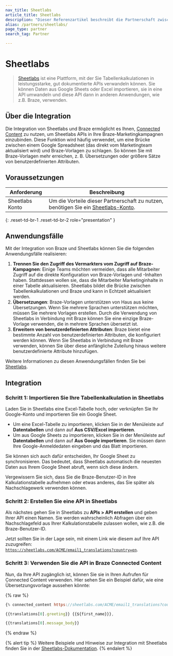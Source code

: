 ```yaml
---
nav_title: Sheetlabs
article_title: Sheetlabs
description: "Dieser Referenzartikel beschreibt die Partnerschaft zwischen Braze und Sheetlabs, einem Service, mit dem Sie Ihre Marketingkampagnen mit Daten aus Tabellenkalkulationen personalisieren können."
alias: /partners/sheetlabs/
page_type: partner
search_tag: Partner

---
```


# Sheetlabs

> [Sheetlabs][1] ist eine Plattform, mit der Sie Tabellenkalkulationen in leistungsstarke, gut dokumentierte APIs verwandeln können. Sie können Daten aus Google Sheets oder Excel importieren, sie in eine API umwandeln und diese API dann in anderen Anwendungen, wie z.B. Braze, verwenden.



## Über die Integration

Die Integration von Sheetlabs und Braze ermöglicht es Ihnen, [Connected Content][2] zu nutzen, um Sheetlabs APIs in Ihre Braze-Marketingkampagnen einzubinden. Diese Funktion wird häufig verwendet, um eine Brücke zwischen einem Google Spreadsheet (das direkt vom Marketingteam aktualisiert wird) und Braze-Vorlagen zu schlagen. So können Sie mit Braze-Vorlagen mehr erreichen, z. B. Übersetzungen oder größere Sätze von benutzerdefinierten Attributen.

## Voraussetzungen

| Anforderung | Beschreibung |
| ----------- | ----------- |
| Sheetlabs Konto | Um die Vorteile dieser Partnerschaft zu nutzen, benötigen Sie ein [Sheetlabs-Konto][1]. |
{: .reset-td-br-1 .reset-td-br-2 role="presentation" }

## Anwendungsfälle

Mit der Integration von Braze und Sheetlabs können Sie die folgenden Anwendungsfälle realisieren:

1. **Trennen Sie den Zugriff des Vermarkters vom Zugriff auf Braze-Kampagnen**: Einige Teams möchten vermeiden, dass alle Mitarbeiter Zugriff auf die direkte Konfiguration von Braze-Vorlagen und -Inhalten haben. Stattdessen wollen sie, dass die Mitarbeiter Marketinginhalte in einer Tabelle aktualisieren. Sheetlabs bildet die Brücke zwischen Tabellenkalkulationen und Braze und kann in Echtzeit aktualisiert werden.
2. **Übersetzungen**: Braze-Vorlagen unterstützen von Haus aus keine Übersetzungen. Wenn Sie mehrere Sprachen unterstützen möchten, müssen Sie mehrere Vorlagen erstellen. Durch die Verwendung von Sheetlabs in Verbindung mit Braze können Sie eine einzige Braze-Vorlage verwenden, die in mehrere Sprachen übersetzt ist.
3. **Erweitern von benutzerdefinierten Attributen**: Braze bietet eine bestimmte Anzahl von benutzerdefinierten Attributen, die konfiguriert werden können. Wenn Sie Sheetlabs in Verbindung mit Braze verwenden, können Sie über diese anfängliche Zuteilung hinaus weitere benutzerdefinierte Attribute hinzufügen.

Weitere Informationen zu diesen Anwendungsfällen finden Sie bei [Sheetlabs][3].

## Integration

### Schritt 1: Importieren Sie Ihre Tabellenkalkulation in Sheetlabs

Laden Sie in Sheetlabs eine Excel-Tabelle hoch, oder verknüpfen Sie Ihr Google-Konto und importieren Sie ein Google Sheet. 

- Um eine Excel-Tabelle zu importieren, klicken Sie in der Menüleiste auf **Datentabellen** und dann auf **Aus CSV/Excel importieren**.
- Um aus Google Sheets zu importieren, klicken Sie in der Menüleiste auf **Datentabellen** und dann auf **Aus Google importieren**. Sie müssen dann Ihre Google-Anmeldedaten eingeben und das Blatt importieren.

Sie können sich auch dafür entscheiden, Ihr Google Sheet zu synchronisieren. Das bedeutet, dass Sheetlabs automatisch die neuesten Daten aus Ihrem Google Sheet abruft, wenn sich diese ändern.

Vergewissern Sie sich, dass Sie die Braze-Benutzer-ID in Ihre Kalkulationstabelle aufnehmen oder etwas anderes, das Sie später als Nachschlagewerk verwenden können.

### Schritt 2: Erstellen Sie eine API in Sheetlabs

Als nächstes gehen Sie in Sheetlabs zu **APIs > API erstellen** und geben Ihrer API einen Namen. Sie werden wahrscheinlich Abfragen über ein Nachschlagefeld aus Ihrer Kalkulationstabelle zulassen wollen, wie z.B. die Braze-Benutzer-ID.

Jetzt sollten Sie in der Lage sein, mit einem Link wie diesem auf Ihre API zuzugreifen:<br> [`https://sheetlabs.com/ACME/email1_translations?country=en`][4].

### Schritt 3: Verwenden Sie die API in Braze Connected Content

Nun, da Ihre API zugänglich ist, können Sie sie in Ihren Aufrufen für Connected Content verwenden. Hier sehen Sie ein Beispiel dafür, wie eine Übersetzungsvorlage aussehen könnte:

{% raw %}
```js
{% connected_content https://sheetlabs.com/ACME/email1_translations?country={{${country}}} :save translations %}

{{translations[0].greeting}} {{${first_name}}},

{{translations[0].message_body}}
```
{% endraw %}

{% alert tip %}
Weitere Beispiele und Hinweise zur Integration mit Sheetlabs finden Sie in der [Sheetlabs-Dokumentation](https://app.sheetlabs.com/docs/producers/braze/).
{% endalert %}



[1]: https://sheetlabs.com/
[2]: {{site.baseurl}}/user_guide/personalization_and_dynamic_content/connected_content/about_connected_content/
[3]: https://app.sheetlabs.com/docs/producers/braze/
[4]: https://sheetlabs.com/ACME/email1_translations?country=en